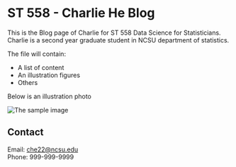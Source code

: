 # ST 558 - Charlie He Blog
This is the Blog page of Charlie for ST 558 Data Science for Statisticians.
Charlie is a second year graduate student in NCSU department of statistics. 

The file will contain:
- A list of content
- An illustration figures
- Others  

Below is an illustration photo

![The sample image](https://cdn.cnn.com/cnnnext/dam/assets/150324154003-01-internet-cats-restricted-medium-plus-169.jpg)

## Contact
Email: che22@ncsu.edu  
Phone: 999-999-9999

